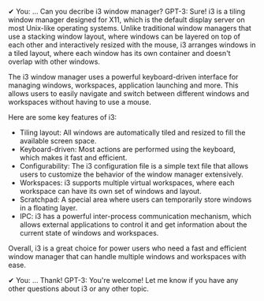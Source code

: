 ✔ You:  … Can you decribe i3 window manager?
GPT-3:
Sure! i3 is a tiling window manager designed for X11, which is the default display server on most Unix-like operating systems. Unlike traditional window managers that use a stacking window layout, where windows can be layered on top of each other and interactively resized with the mouse, i3 arranges windows in a tiled layout, where each window has its own container and doesn't overlap with other windows.

The i3 window manager uses a powerful keyboard-driven interface for managing windows, workspaces, application launching and more. This allows users to easily navigate and switch between different windows and workspaces without having to use a mouse.

Here are some key features of i3:

- Tiling layout: All windows are automatically tiled and resized to fill the available screen space.
- Keyboard-driven: Most actions are performed using the keyboard, which makes it fast and efficient.
- Configurability: The i3 configuration file is a simple text file that allows users to customize the behavior of the window manager extensively.
- Workspaces: i3 supports multiple virtual workspaces, where each workspace can have its own set of windows and layout.
- Scratchpad: A special area where users can temporarily store windows in a floating layer.
- IPC: i3 has a powerful inter-process communication mechanism, which allows external applications to control it and get information about the current state of windows and workspaces.

Overall, i3 is a great choice for power users who need a fast and efficient window manager that can handle multiple windows and workspaces with ease.

✔ You:  … Thank!
GPT-3:
You're welcome! Let me know if you have any other questions about i3 or any other topic.